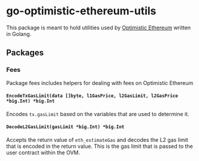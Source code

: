 # go-optimistic-ethereum-utils

This package is meant to hold utilities used by
[Optimistic Ethereum](https://github.com/ethereum-optimism/optimism) written in
Golang.

## Packages

### Fees

Package fees includes helpers for dealing with fees on Optimistic Ethereum

#### `EncodeTxGasLimit(data []byte, l1GasPrice, l2GasLimit, l2GasPrice *big.Int) *big.Int`

Encodes `tx.gasLimit` based on the variables that are used to determine it.

#### `DecodeL2GasLimit(gasLimit *big.Int) *big.Int`

Accepts the return value of `eth_estimateGas` and decodes the L2 gas limit that
is encoded in the return value. This is the gas limit that is passed to the user
contract within the OVM.
